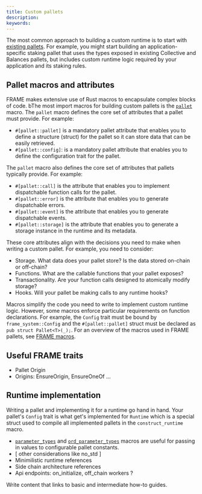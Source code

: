 ```yaml
---
title: Custom pallets
description:
keywords:
---
```


The most common approach to building a custom runtime is to start with [existing pallets](/reference/frame-pallets/).
For example, you might start building an application-specific staking pallet that uses the types exposed in existing Collective and Balances pallets, but includes custom runtime logic required by your application and its staking rules.

## Pallet macros and attributes

FRAME makes extensive use of Rust macros to encapsulate complex blocks of code.
bThe most import macros for building custom pallets is the [`pallet`](https://paritytech.github.io/substrate/master/frame_support/attr.pallet.html) macro.
The `pallet` macro defines the core set of attributes that a pallet must provide.
For example:

- `#[pallet::pallet]` is a mandatory pallet attribute that enables you to define a structure (struct) for the pallet so it can store data that can be easily retrieved.
- `#[pallet::config]`: is a mandatory pallet attribute that enables you to define the configuration trait for the pallet.

The `pallet` macro also defines the core set of attributes that pallets typically provide.
For example:

- `#[pallet::call]` is the attribute that enables you to implement dispatchable function calls for the pallet.
- `#[pallet::error]` is the attribute that enables you to generate dispatchable errors.
- `#[pallet::event]` is the attribute that enables you to generate dispatchable events.
- `#[pallet::storage]` is the attribute that enables you to generate a storage instance in the runtime and its metadata.

These core attributes align with the decisions you need to make when writing a custom pallet.
For example, you need to consider:

- Storage. What data does your pallet store? Is the data stored on-chain or off-chain?
- Functions. What are the callable functions that your pallet exposes?
- Transactionality. Are your function calls designed to atomically modify storage?
- Hooks. Will your pallet be making calls to any runtime hooks?

Macros simplify the code you need to write to implement custom runtime logic.
However, some macros enforce particular requirements on function declarations.
For example, the `Config` trait must be bound by `frame_system::Config` and the `#[pallet::pallet]` struct must be declared as `pub struct Pallet<T>(_);`.
For an overview of the macros used in FRAME pallets, see [FRAME macros](/reference/frame-macros/).

## Useful FRAME traits

- Pallet Origin
- Origins: EnsureOrigin, EnsureOneOf
  ...

## Runtime implementation

Writing a pallet and implementing it for a runtime go hand in hand.
Your pallet's `Config` trait is what get's implemented for `Runtime` which is a special struct used to compile all implemented pallets in the `construct_runtime` macro.

- [`parameter_types`](https://paritytech.github.io/substrate/master/frame_support/macro.parameter_types.html) and [`ord_parameter_types`](https://paritytech.github.io/substrate/master/frame_support/macro.ord_parameter_types.html) macros are useful for passing in values to configurable pallet constants.
- [ other considerations like no_std ]
- Minimilistic runtime references
- Side chain architecture references
- Api endpoints: on_initialize, off_chain workers ?

Write content that links to basic and intermediate how-to guides.

